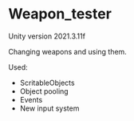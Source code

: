 # Weapon_tester
Unity version 2021.3.11f

Changing weapons and using them.

Used:
 - ScritableObjects
 - Object pooling
 - Events
 - New input system
